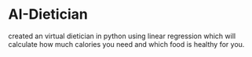 # AI-Dietician
created an virtual dietician in python using linear regression which will calculate how much calories you need and which food is healthy for you.
